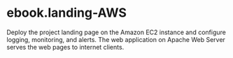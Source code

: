# ebook.landing-AWS
Deploy the project landing page on the Amazon EC2 instance and configure logging, monitoring, and alerts.  The web application on Apache Web Server serves the web pages to internet clients. 
